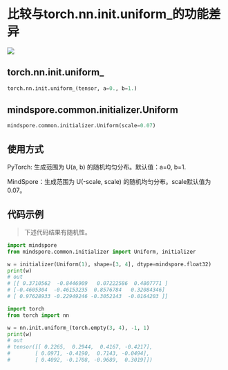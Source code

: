 # 比较与torch.nn.init.uniform_的功能差异

<a href="https://gitee.com/mindspore/docs/blob/master/docs/mindspore/migration_guide/source_zh_cn/api_mapping/pytorch_diff/InitNormal.md" target="_blank"><img src="https://gitee.com/mindspore/docs/raw/master/resource/_static/logo_source.png"></a>

## torch.nn.init.uniform_

```python
torch.nn.init.uniform_(tensor, a=0., b=1.)
```

## mindspore.common.initializer.Uniform

```python
mindspore.common.initializer.Uniform(scale=0.07)
```

## 使用方式

PyTorch: 生成范围为 U(a, b) 的随机均匀分布。默认值：a=0, b=1.

MindSpore：生成范围为 U(-scale, scale) 的随机均匀分布。scale默认值为0.07。

## 代码示例

> 下述代码结果有随机性。

```python
import mindspore
from mindspore.common.initializer import Uniform, initializer

w = initializer(Uniform(1), shape=[3, 4], dtype=mindspore.float32)
print(w)
# out
# [[ 0.3710562  -0.8446909   0.07222586  0.4807771 ]
# [-0.4605304  -0.46153235  0.8576784   0.32084346]
# [ 0.97628933 -0.22949246 -0.3052143  -0.0164203 ]]

import torch
from torch import nn

w = nn.init.uniform_(torch.empty(3, 4), -1, 1)
print(w)
# out
# tensor([[ 0.2265,  0.2944,  0.4167, -0.4217],
#        [ 0.0971, -0.4190,  0.7143, -0.0494],
#        [ 0.4092, -0.1708, -0.9689,  0.3019]])
```
